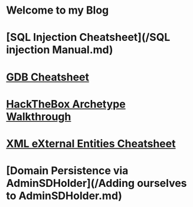 # Welcome to my Blog 

# [SQL Injection Cheatsheet](/SQL injection Manual.md)
# [GDB Cheatsheet](/gdb_cheatsheet.md)
# [HackTheBox Archetype Walkthrough](/ARCHETYPE.md)
# [XML eXternal Entities Cheatsheet](/XXE.md)
# [Domain Persistence via AdminSDHolder](/Adding ourselves to AdminSDHolder.md)
